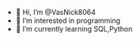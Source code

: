 - 👋 Hi, I’m @VasNick8064
- 👀 I’m interested in programming
- 🌱 I’m currently learning SQL,Python



<!---
VasNick8064/VasNick8064 is a ✨ special ✨ repository because its `README.md` (this file) appears on your GitHub profile.
You can click the Preview link to take a look at your changes.
--->
